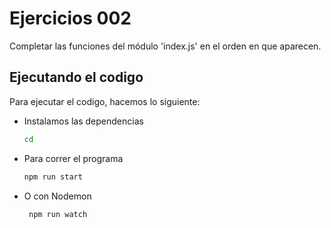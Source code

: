 # Ejercicios 002

Completar las funciones del módulo 'index.js' en el orden en que aparecen.

## Ejecutando el codigo

Para ejecutar el codigo, hacemos lo siguiente:

- Instalamos las dependencias

  ```bash
  cd 
  ```

- Para correr el programa

  ```bash
  npm run start
  ```

- O con Nodemon

  ```bash
   npm run watch
  ```
